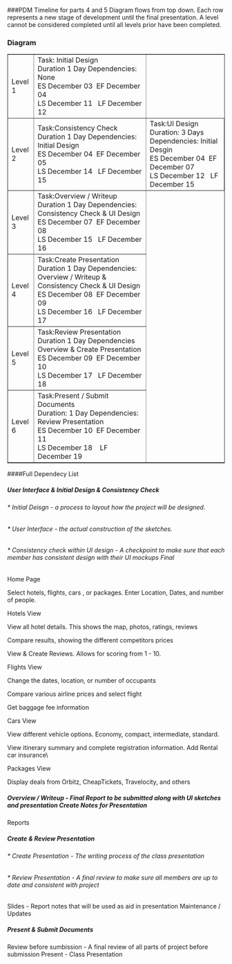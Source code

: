 ###PDM Timeline for parts 4 and 5
Diagram flows from top down. Each row represents a new stage of development until the final presentation. A level cannot be considered completed until all levels prior have been completed.
### Diagram

<html>
<table border="1" cellspacing="10">
<tr>
<td vertical-align"center">Level 1</td>
<td>Task: Initial Design<br>
Duration 1 Day
Dependencies: None
<br><span>ES December 03&nbsp</span><span>&nbspEF December 04</span><br><span>LS December 11&nbsp</span><span>&nbsp LF December 12</span>
</td></tr>

<tr>
<td vertical-align"center">Level 2</td>
<td>Task:Consistency Check<br>
Duration 1 Day
Dependencies: Initial Design
<br><span>ES December 04&nbsp</span><span>&nbspEF December 05</span><br><span>LS December 14&nbsp</span><span>&nbsp LF December 15</span>
</td>
<td>Task:UI Design<br>
Duration: 3 Days
Dependencies: Initial Desgin
<br><span>ES December 04&nbsp</span><span>&nbspEF December 07</span><br><span>LS December 12&nbsp</span><span>&nbsp LF December 15</span>
</td></tr>

<tr>
<td vertical-align"center">Level 3</td>
<td>Task:Overview / Writeup<br>
Duration 1 Day
Dependencies: Consistency Check & UI Design 
<br><span>ES December 07&nbsp</span><span>&nbspEF December 08</span><br><span>LS December 15&nbsp</span><span>&nbsp LF December 16</span>
</td></tr>

<tr>
<td vertical-align"center">Level 4</td>
<td>Task:Create Presentation<br>
Duration 1 Day
Dependencies: Overview / Writeup &  Consistency Check & UI Design 
<br><span>ES December 08&nbsp</span><span>&nbspEF December 09</span><br><span>LS December 16&nbsp</span><span>&nbsp LF December 17</span>
</td></tr>

<tr>
<td>Level 5</td>
<td>Task:Review Presentation<br>
Duration 1 Day
Dependencies Overview & Create Presentation
<br><span>ES December 09&nbsp</span><span>&nbspEF December 10</span><br><span>LS December 17&nbsp</span><span>&nbsp LF December 18</span>
</td></tr>

<tr>
<td vertical-align"center">Level 6</td>
<td>Task:Present / Submit Documents<br>
Duration: 1 Day
Dependencies: Review Presentation
<br><span>ES December 10&nbsp</span><span>&nbspEF December 11</span><br><span>LS December 18 &nbsp</span><span>&nbsp LF December 19</span></td></tr>

</table>

</html>

####Full Dependecy List




##### User Interface & Initial Design & Consistency Check 

###### *  Initial Deisgn - a process to layout how the project will be designed.
###### * User Interface - the actual construction of the sketches.
###### * Consistency check within UI design - A checkpoint to make sure that each member has consistent design with their UI mockups Final

Home Page

Select hotels, flights, cars , or packages. Enter Location, Dates, and number of people.

Hotels View

View all hotel details. This shows the map, photos, ratings, reviews

Compare results, showing the different competitors prices

View & Create Reviews. Allows for scoring from 1 - 10.

Flights View

Change the dates, location, or number of occupants

Compare various airline prices and select flight

Get baggage fee information

Cars View

View different vehicle options. Economy, compact, intermediate, standard.

View itinerary summary and complete registration information. Add Rental car insurance\

Packages View

Display deals from Orbitz, CheapTickets, Travelocity, and others


##### Overview / Writeup - Final Report to be submitted along with UI sketches and presentation Create Notes for Presentation

Reports

##### Create & Review Presentation
###### * Create Presentation - The writing process of the class presentation
###### * Review Presentation - A final review to make sure all members are up to date and consistent with project

Slides - Report notes that will be used as aid in presentation
Maintenance / Updates

##### Present & Submit Documents
Review before sumbission - A final review of all parts of project before submission
Present - Class Presentation
